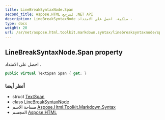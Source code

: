 ```yaml
---
title: LineBreakSyntaxNode.Span
second_title: Aspose.HTML لمرجع .NET API
description: LineBreakSyntaxNode ملكية. احصل على الامتداد .
type: docs
weight: 20
url: /ar/net/aspose.html.toolkit.markdown.syntax/linebreaksyntaxnode/span/
---
```

## LineBreakSyntaxNode.Span property

احصل على الامتداد .

```csharp
public virtual TextSpan Span { get; }
```

### أنظر أيضا

* struct [TextSpan](../../../aspose.html.toolkit.markdown.syntax.text/textspan/)
* class [LineBreakSyntaxNode](../)
* مساحة الاسم [Aspose.Html.Toolkit.Markdown.Syntax](../../linebreaksyntaxnode/)
* المجسم [Aspose.HTML](../../../)


